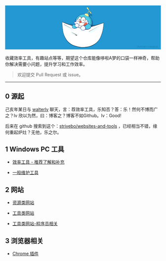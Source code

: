 
![](./assets/pic/doraemon-pocket-dc-256.png)

收藏效率工具，有趣站点等等，期望这个仓库能像哆啦A梦的口袋一样神奇，帮助你解决需要小问题，提升学习和工作效率。

> 欢迎提交 Pull Request 或 issue。

---

## 0 源起

己亥年某日与 [walterlv](https://blog.walterlv.com/) 聊天，言：荐效率工具，乐知否？答：乐！然何不博而广之？lv 欣以为然，曰：博客之？博客不如Github。lv：Good! 

后来在 github 搜索到这个：[strivebo/websites-and-tools](https://github.com/strivebo/websites-and-tools) ，已经相当不错，缘何重起炉灶？无他，乐之尔。

## 1 Windows PC 工具

* [效率工具 - 推荐了解和补充](./Tool-PC-Windows-效率工具.md)

* [一般维护工具](./Tool-PC-Windows.md)

## 2 网站

* [资源类网站](./Website-Resource.md)

* [工具类网站](./Website-Tool.md)

* [工具类网站-程序员相关](./Website-Tool-Programer.md)

## 3 浏览器相关

* [Chrome 插件](./Chrome.md)











